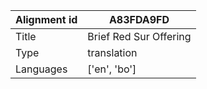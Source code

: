 |Alignment id | A83FDA9FD
| --- | --- 
|Title | Brief Red Sur Offering 
|Type | translation
|Languages | ['en', 'bo']